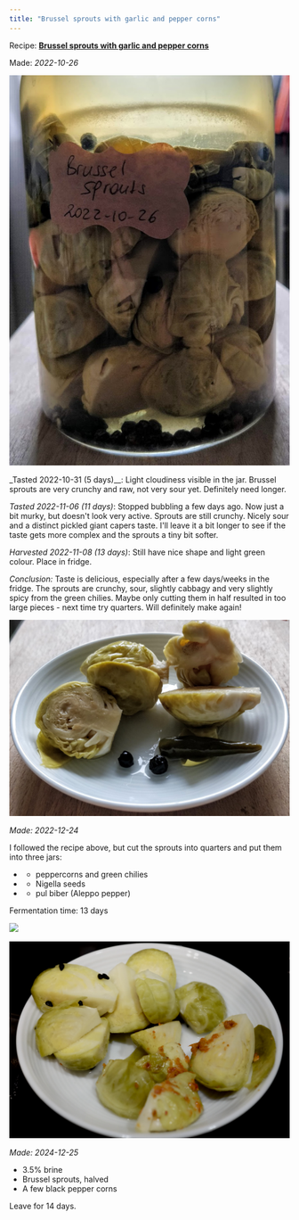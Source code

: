 ```yaml
---
title: "Brussel sprouts with garlic and pepper corns"
---
```


Recipe: **[Brussel sprouts with garlic and pepper corns](projects/fermentation/Vegetable%20recipes.md#Brussel%20sprouts%20with%20garlic%20and%20pepper%20corns)**

Made: _2022-10-26_

![](projects/attachments/Fermented%20brussel%20sprouts%2001.png)

_Tasted 2022-10-31 (5 days)__: Light cloudiness visible in the jar. Brussel sprouts are very crunchy and raw, not very sour yet. Definitely need longer.

_Tasted 2022-11-06 (11 days)_: Stopped bubbling a few days ago. Now just a bit murky, but doesn't look very active. Sprouts are still crunchy. Nicely sour and a distinct pickled giant capers taste. I'll leave it a bit longer to see if the taste gets more complex and the sprouts a tiny bit softer.

_Harvested 2022-11-08 (13 days)_: Still have nice shape and light green colour. Place in fridge.

_Conclusion:_ Taste is delicious, especially after a few days/weeks in the fridge. The sprouts are crunchy, sour, slightly cabbagy and very slightly spicy from the green chilies. Maybe only cutting them in half resulted in too large pieces - next time try quarters. Will definitely make again!


![](projects/attachments/Fermented%20brussel%20sprouts%2002.png)




_Made: 2022-12-24_

I followed the recipe above, but cut the sprouts into quarters and put them into three jars:
- + peppercorns and green chilies
- + Nigella seeds
- + pul biber (Aleppo pepper)

Fermentation time: 13 days

![](projects/attachments/Pasted%20image%2020230119190821.png)

![](projects/attachments/Screenshot%202023-01-19%20at%2019.10.19.png)



_Made: 2024-12-25_

- 3.5% brine
- Brussel sprouts, halved
- A few black pepper corns

Leave for 14 days.



